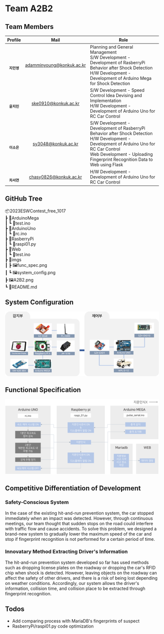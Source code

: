 # Team A2B2

## Team Members

| Profile | Mail | Role |
| ------- | ---- | ---- |
| <div align="center"><img src="https://github.com/ESWContest-A2B2/2023ESWContest/assets/141810581/dd8736d0-a3ea-4dae-8b10-202b5c2a2855" width="70px;" alt=""/><br/><sub><b>지민영</b><sub></a></div> | <div align="center">adamminyoung@konkuk.ac.kr | Planning and General Management<br/>S/W Development - Development of RasberryPi Behavior after Shock Detection<br/>H/W Development - Development of Arduino Mega for Shock Detection |
| <div align="center"><img src="https://github.com/ESWContest-A2B2/2023ESWContest/assets/141810581/da63ace4-d7a5-4b2c-a0b3-79af0bdbb1c0" width="70px;" alt=""/><br/><sub><b>윤지민</b><sub></a></div> | <div align="center">ske0910@konkuk.ac.kr | S/W Development - Speed Control Idea Devising and Implementation<br/>H/W Development - Development of Arduino Uno for RC Car Control |
| <div align="center"><img src="https://github.com/ESWContest-A2B2/2023ESWContest_free_1017/assets/141810581/821dc47d-ea6c-4ca1-b678-c4c636d1b20f" width="70px;" alt=""/><br/><sub><b>이소은</b></sub></a></div> | <div align="center">sy3048@konkuk.ac.kr | S/W Development - Development of RasberryPi Behavior after Shock Detection<br/>H/W Development - Development of Arduino Uno for RC Car Control<br/>Web Development - Uploading Fingerprint Recognition Data to Web using Flask |
| <div align="center"><img src="https://github.com/ESWContest-A2B2/2023ESWContest/assets/141810581/dd8736d0-a3ea-4dae-8b10-202b5c2a2855" width="70px;" alt=""/><br/><sub><b>차서연</b></sub></a></div> | <div align="center">chasy0826@konkuk.ac.kr | H/W Development - Development of Arduino Uno for RC Car Control |

## GitHub Tree

📦2023ESWContest_free_1017 <br/>
 ┣ 📂ArduinoMega <br/>
 ┃ ┗ 📜test.ino <br/>
 ┣ 📂ArduinoUno <br/>
 ┃ ┗ 📜rc.ino <br/>
 ┣ 📂RasberryPi <br/>
 ┃ ┗ 📜raspi01.py <br/>
 ┣ 📂Web <br/>
 ┃ ┗ 📜test.ino <br/>
 ┣ 📂imgs <br/>
 ┃ ┣ 🖼️func_spec.png <br/>
 ┃ ┗ 🖼️system_config.png <br/>
 ┣ 🖼️A2B2.png <br/> 
 ┗ 📜README.md

## System Configuration
![](./imgs/system_config.png)

## Functional Specification
![](./imgs/func_spec.png)

## Competitive Differentiation of Development

### Safety-Conscious System
In the case of the existing hit-and-run prevention system, the car stopped immediately when an impact was detected. However, through continuous meetings, our team thought that sudden stops on the road could interfere with traffic flow and cause accidents. To solve this problem, we designed a brand-new system to gradually lower the maximum speed of the car and stop if fingerprint recognition is not performed for a certain period of time.

### Innovatary Method Extracting Driver's Information
The hit-and-run prevention system developed so far has used methods such as dropping license plates on the roadway or dropping the car's RFID chip when shock is detected. However, leaving objects on the roadway can affect the safety of other drivers, and there is a risk of being lost depending on weather conditions. Accordingly, our system allows the driver's information, collision time, and collision place to be extracted through fingerprint recognition.

## Todos

- Add comparing process with MariaDB's fingerprints of suspect
- RasberryPi/raspi01.py code optimization
